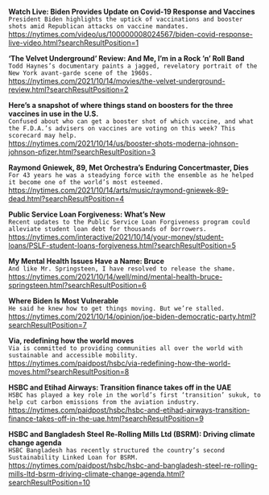 **Watch Live: Biden Provides Update on Covid-19 Response and Vaccines**\
`President Biden highlights the uptick of vaccinations and booster shots amid Republican attacks on vaccine mandates.`\
https://nytimes.com/video/us/100000008024567/biden-covid-response-live-video.html?searchResultPosition=1

**‘The Velvet Underground’ Review: And Me, I’m in a Rock ’n’ Roll Band**\
`Todd Haynes’s documentary paints a jagged, revelatory portrait of the New York avant-garde scene of the 1960s.`\
https://nytimes.com/2021/10/14/movies/the-velvet-underground-review.html?searchResultPosition=2

**Here’s a snapshot of where things stand on boosters for the three vaccines in use in the U.S.**\
`Confused about who can get a booster shot of which vaccine, and what the F.D.A.’s advisers on vaccines are voting on this week? This scorecard may help.`\
https://nytimes.com/2021/10/14/us/booster-shots-moderna-johnson-johnson-pfizer.html?searchResultPosition=3

**Raymond Gniewek, 89, Met Orchestra’s Enduring Concertmaster, Dies**\
`For 43 years he was a steadying force with the ensemble as he helped it become one of the world’s most esteemed.`\
https://nytimes.com/2021/10/14/arts/music/raymond-gniewek-89-dead.html?searchResultPosition=4

**Public Service Loan Forgiveness: What’s New**\
`Recent updates to the Public Service Loan Forgiveness program could alleviate student loan debt for thousands of borrowers.`\
https://nytimes.com/interactive/2021/10/14/your-money/student-loans/PSLF-student-loans-forgiveness.html?searchResultPosition=5

**My Mental Health Issues Have a Name: Bruce**\
`And like Mr. Springsteen, I have resolved to release the shame.`\
https://nytimes.com/2021/10/14/well/mind/mental-health-bruce-springsteen.html?searchResultPosition=6

**Where Biden Is Most Vulnerable**\
`He said he knew how to get things moving. But we’re stalled.`\
https://nytimes.com/2021/10/14/opinion/joe-biden-democratic-party.html?searchResultPosition=7

**Via, redefining how the world moves**\
`Via is committed to providing communities all over the world with sustainable and accessible mobility.`\
https://nytimes.com/paidpost/hsbc/via-redefining-how-the-world-moves.html?searchResultPosition=8

**HSBC and Etihad Airways: Transition finance takes off in the UAE**\
`HSBC has played a key role in the world’s first ‘transition’ sukuk, to help cut carbon emissions from the aviation industry.`\
https://nytimes.com/paidpost/hsbc/hsbc-and-etihad-airways-transition-finance-takes-off-in-the-uae.html?searchResultPosition=9

**HSBC and Bangladesh Steel Re-Rolling Mills Ltd (BSRM): Driving climate change agenda**\
`HSBC Bangladesh has recently structured the country’s second Sustainability Linked Loan for BSRM.`\
https://nytimes.com/paidpost/hsbc/hsbc-and-bangladesh-steel-re-rolling-mills-ltd-bsrm-driving-climate-change-agenda.html?searchResultPosition=10

